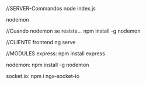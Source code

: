 //SERVER-Commandos
node index.js

nodemon

//Cuando nodemon se resiste...
npm install -g nodemon

//CLIENTE frontend
ng serve

//MODULES
express:
npm install express

nodemon:
npm install -g nodemon

socket.io:
npm i ngx-socket-io


